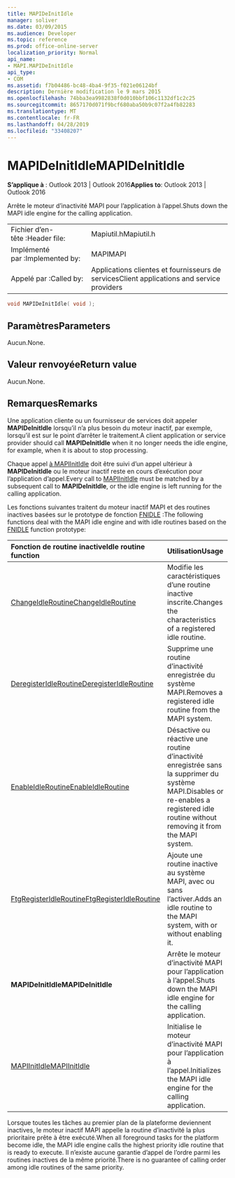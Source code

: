 ```yaml
---
title: MAPIDeInitIdle
manager: soliver
ms.date: 03/09/2015
ms.audience: Developer
ms.topic: reference
ms.prod: office-online-server
localization_priority: Normal
api_name:
- MAPI.MAPIDeInitIdle
api_type:
- COM
ms.assetid: f7b04486-bc48-4ba4-9f35-f021e06124bf
description: Dernière modification le 9 mars 2015
ms.openlocfilehash: 74bba3ea9982838f0d010bbf106c1132df1c2c25
ms.sourcegitcommit: 8657170d071f9bcf680aba50b9c07f2a4fb82283
ms.translationtype: MT
ms.contentlocale: fr-FR
ms.lasthandoff: 04/28/2019
ms.locfileid: "33408207"
---
```

# <a name="mapideinitidle"></a><span data-ttu-id="919a8-103">MAPIDeInitIdle</span><span class="sxs-lookup"><span data-stu-id="919a8-103">MAPIDeInitIdle</span></span>

  
  
<span data-ttu-id="919a8-104">**S’applique à** : Outlook 2013 | Outlook 2016</span><span class="sxs-lookup"><span data-stu-id="919a8-104">**Applies to**: Outlook 2013 | Outlook 2016</span></span> 
  
<span data-ttu-id="919a8-105">Arrête le moteur d’inactivité MAPI pour l’application à l’appel.</span><span class="sxs-lookup"><span data-stu-id="919a8-105">Shuts down the MAPI idle engine for the calling application.</span></span> 
  
|||
|:-----|:-----|
|<span data-ttu-id="919a8-106">Fichier d’en-tête :</span><span class="sxs-lookup"><span data-stu-id="919a8-106">Header file:</span></span>  <br/> |<span data-ttu-id="919a8-107">Mapiutil.h</span><span class="sxs-lookup"><span data-stu-id="919a8-107">Mapiutil.h</span></span>  <br/> |
|<span data-ttu-id="919a8-108">Implémenté par :</span><span class="sxs-lookup"><span data-stu-id="919a8-108">Implemented by:</span></span>  <br/> |<span data-ttu-id="919a8-109">MAPI</span><span class="sxs-lookup"><span data-stu-id="919a8-109">MAPI</span></span>  <br/> |
|<span data-ttu-id="919a8-110">Appelé par :</span><span class="sxs-lookup"><span data-stu-id="919a8-110">Called by:</span></span>  <br/> |<span data-ttu-id="919a8-111">Applications clientes et fournisseurs de services</span><span class="sxs-lookup"><span data-stu-id="919a8-111">Client applications and service providers</span></span>  <br/> |
   
```cpp
void MAPIDeInitIdle( void );
```

## <a name="parameters"></a><span data-ttu-id="919a8-112">Paramètres</span><span class="sxs-lookup"><span data-stu-id="919a8-112">Parameters</span></span>

<span data-ttu-id="919a8-113">Aucun.</span><span class="sxs-lookup"><span data-stu-id="919a8-113">None.</span></span> 
  
## <a name="return-value"></a><span data-ttu-id="919a8-114">Valeur renvoyée</span><span class="sxs-lookup"><span data-stu-id="919a8-114">Return value</span></span>

<span data-ttu-id="919a8-115">Aucun.</span><span class="sxs-lookup"><span data-stu-id="919a8-115">None.</span></span>
  
## <a name="remarks"></a><span data-ttu-id="919a8-116">Remarques</span><span class="sxs-lookup"><span data-stu-id="919a8-116">Remarks</span></span>

<span data-ttu-id="919a8-117">Une application cliente ou un fournisseur de services doit appeler **MAPIDeInitIdle** lorsqu’il n’a plus besoin du moteur inactif, par exemple, lorsqu’il est sur le point d’arrêter le traitement.</span><span class="sxs-lookup"><span data-stu-id="919a8-117">A client application or service provider should call **MAPIDeInitIdle** when it no longer needs the idle engine, for example, when it is about to stop processing.</span></span> 
  
<span data-ttu-id="919a8-118">Chaque appel [à MAPIInitIdle](mapiinitidle.md) doit être suivi d’un appel ultérieur à **MAPIDeInitIdle** ou le moteur inactif reste en cours d’exécution pour l’application d’appel.</span><span class="sxs-lookup"><span data-stu-id="919a8-118">Every call to [MAPIInitIdle](mapiinitidle.md) must be matched by a subsequent call to **MAPIDeInitIdle**, or the idle engine is left running for the calling application.</span></span> 
  
<span data-ttu-id="919a8-119">Les fonctions suivantes traitent du moteur inactif MAPI et des routines inactives basées sur le prototype de fonction [FNIDLE](fnidle.md) :</span><span class="sxs-lookup"><span data-stu-id="919a8-119">The following functions deal with the MAPI idle engine and with idle routines based on the [FNIDLE](fnidle.md) function prototype:</span></span> 
  
|<span data-ttu-id="919a8-120">**Fonction de routine inactive**</span><span class="sxs-lookup"><span data-stu-id="919a8-120">**Idle routine function**</span></span>|<span data-ttu-id="919a8-121">**Utilisation**</span><span class="sxs-lookup"><span data-stu-id="919a8-121">**Usage**</span></span>|
|:-----|:-----|
|[<span data-ttu-id="919a8-122">ChangeIdleRoutine</span><span class="sxs-lookup"><span data-stu-id="919a8-122">ChangeIdleRoutine</span></span>](changeidleroutine.md) <br/> |<span data-ttu-id="919a8-123">Modifie les caractéristiques d’une routine inactive inscrite.</span><span class="sxs-lookup"><span data-stu-id="919a8-123">Changes the characteristics of a registered idle routine.</span></span>  <br/> |
|[<span data-ttu-id="919a8-124">DeregisterIdleRoutine</span><span class="sxs-lookup"><span data-stu-id="919a8-124">DeregisterIdleRoutine</span></span>](deregisteridleroutine.md) <br/> |<span data-ttu-id="919a8-125">Supprime une routine d’inactivité enregistrée du système MAPI.</span><span class="sxs-lookup"><span data-stu-id="919a8-125">Removes a registered idle routine from the MAPI system.</span></span>  <br/> |
|[<span data-ttu-id="919a8-126">EnableIdleRoutine</span><span class="sxs-lookup"><span data-stu-id="919a8-126">EnableIdleRoutine</span></span>](enableidleroutine.md) <br/> |<span data-ttu-id="919a8-127">Désactive ou réactive une routine d’inactivité enregistrée sans la supprimer du système MAPI.</span><span class="sxs-lookup"><span data-stu-id="919a8-127">Disables or re-enables a registered idle routine without removing it from the MAPI system.</span></span>  <br/> |
|[<span data-ttu-id="919a8-128">FtgRegisterIdleRoutine</span><span class="sxs-lookup"><span data-stu-id="919a8-128">FtgRegisterIdleRoutine</span></span>](ftgregisteridleroutine.md) <br/> |<span data-ttu-id="919a8-129">Ajoute une routine inactive au système MAPI, avec ou sans l’activer.</span><span class="sxs-lookup"><span data-stu-id="919a8-129">Adds an idle routine to the MAPI system, with or without enabling it.</span></span>  <br/> |
|<span data-ttu-id="919a8-130">**MAPIDeInitIdle**</span><span class="sxs-lookup"><span data-stu-id="919a8-130">**MAPIDeInitIdle**</span></span> <br/> |<span data-ttu-id="919a8-131">Arrête le moteur d’inactivité MAPI pour l’application à l’appel.</span><span class="sxs-lookup"><span data-stu-id="919a8-131">Shuts down the MAPI idle engine for the calling application.</span></span>  <br/> |
|[<span data-ttu-id="919a8-132">MAPIInitIdle</span><span class="sxs-lookup"><span data-stu-id="919a8-132">MAPIInitIdle</span></span>](mapiinitidle.md) <br/> |<span data-ttu-id="919a8-133">Initialise le moteur d’inactivité MAPI pour l’application à l’appel.</span><span class="sxs-lookup"><span data-stu-id="919a8-133">Initializes the MAPI idle engine for the calling application.</span></span>  <br/> |
   
<span data-ttu-id="919a8-134">Lorsque toutes les tâches au premier plan de la plateforme deviennent inactives, le moteur inactif MAPI appelle la routine d’inactivité la plus prioritaire prête à être exécuté.</span><span class="sxs-lookup"><span data-stu-id="919a8-134">When all foreground tasks for the platform become idle, the MAPI idle engine calls the highest priority idle routine that is ready to execute.</span></span> <span data-ttu-id="919a8-135">Il n’existe aucune garantie d’appel de l’ordre parmi les routines inactives de la même priorité.</span><span class="sxs-lookup"><span data-stu-id="919a8-135">There is no guarantee of calling order among idle routines of the same priority.</span></span> 
  

